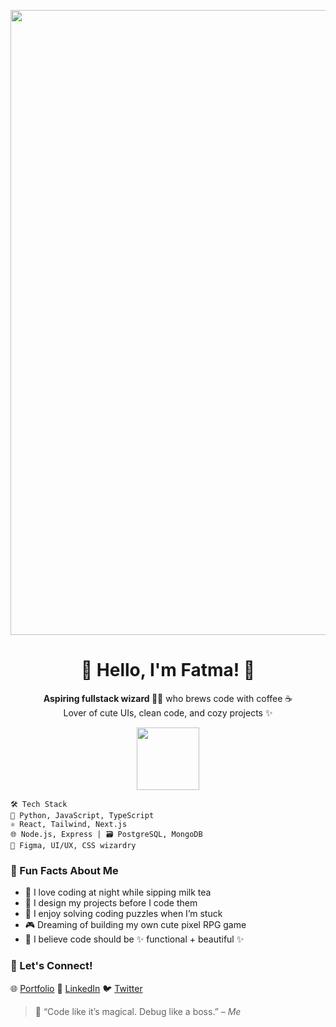 
<p align="center">
  <img src="https://i.pinimg.com/1200x/34/93/97/34939700d99f11b4eba851924d999f6c.jpg" width="1000"/>
</p>

<h1 align="center">🍓 Hello, I'm Fatma! 🌸</h1>

<p align="center">
  <strong>Aspiring fullstack wizard 🧙‍♀️</strong> who brews code with coffee ☕<br/>
  Lover of cute UIs, clean code, and cozy projects ✨
</p>

<p align="center">
    <img src='https://media3.giphy.com/media/v1.Y2lkPTc5MGI3NjExeW9oZzEzbmtxcGN3ejViMHhsOWY2MGVqYzR4NGQwbDdrMnNpbjM0MiZlcD12MV9pbnRlcm5hbF9naWZfYnlfaWQmY3Q9Zw/VbnUQpnihPSIgIXuZv/giphy.gif'
   width='100'/>
</p>


```
🛠 Tech Stack
🧠 Python, JavaScript, TypeScript
⚛️ React, Tailwind, Next.js
🌐 Node.js, Express | 🗃 PostgreSQL, MongoDB
🎨 Figma, UI/UX, CSS wizardry
```

### 💫 Fun Facts About Me

- 🌙 I love coding at night while sipping milk tea  
- 🎨 I design my projects before I code them  
- 🧩 I enjoy solving coding puzzles when I’m stuck  
- 🎮 Dreaming of building my own cute pixel RPG game  
- 🧁 I believe code should be ✨ functional + beautiful ✨  


### 🌸 Let's Connect!

🌐 [Portfolio](https://fatma-portfolio-n58033p0n-peachy114s-projects.vercel.app/)
💼 [LinkedIn](https://www.linkedin.com/in/fatmagabuya/)
🐦 [Twitter](https://twitter.com/PeachyPeachy_1)

> 💬 “Code like it’s magical. Debug like a boss.” – *Me*



